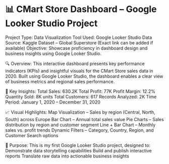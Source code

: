 # 📊 CMart Store Dashboard – Google Looker Studio Project
Project Type: Data Visualization
Tool Used: Google Looker Studio
Data Source: Kaggle Dataset – Global Superstore (Exact link can be added if available)
Objective: Showcase proficiency in dashboard design and business insights using Google Looker Studio.

🔍 Overview:
This interactive dashboard presents key performance indicators (KPIs) and insightful visuals for the CMart Store sales data in 2020. Built using Google Looker Studio, the dashboard enables a clear view of business metrics and regional sales performance.

📌 Key Insights:
Total Sales: 630.2K
Total Profit: 77K
Profit Margin: 12.2%
Quantity Sold: 8K units
Total Customers: 617
Records Analyzed: 2K
Time Period: January 1, 2020 – December 31, 2020

📈 Visual Highlights:
Map Visualization – Sales by region (Central, North, South) across Europe
Bar Chart – Annual total sales value
Pie Charts – Sales distribution by region and customer segment
Line + Bar Chart – Monthly sales vs. profit trends
Dynamic Filters – Category, Country, Region, and Customer Search options

🧠 Purpose:
This is my first Google Looker Studio project, designed to:
Demonstrate data storytelling capabilities
Build and publish interactive reports
Translate raw data into actionable business insights



